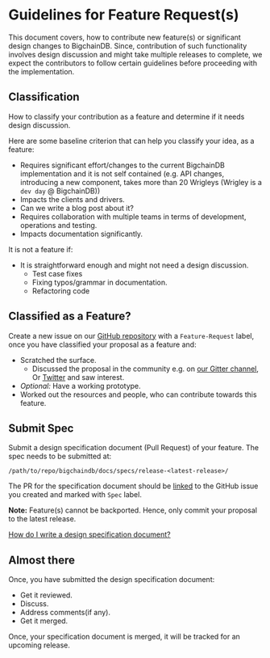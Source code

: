 # Guidelines for Feature Request(s)

This document covers, how to contribute new feature(s) or significant design changes to BigchainDB. Since, contribution
of such functionality involves design discussion and might take multiple releases to complete,
we expect the contributors to follow certain guidelines before proceeding with the implementation.


## Classification
How to classify your contribution as a feature and determine if it needs design discussion. 

Here are some baseline criterion that can help you classify your idea, as a feature:

- Requires significant effort/changes to the current BigchainDB implementation and it is not self
 contained (e.g. API changes,  introducing a new component, takes more than 20 Wrigleys
 (Wrigley is a `dev day` @ BigchainDB))
- Impacts the clients and drivers.
- Can we write a blog post about it?
- Requires collaboration with multiple teams in terms of development, operations and testing.
- Impacts documentation significantly.

It is not a feature if:

- It is straightforward enough and might not need a design discussion.
  - Test case fixes
  - Fixing typos/grammar in documentation.
  - Refactoring code

## Classified as a Feature?
Create a new issue on our [GitHub repository](https://github.com/bigchaindb/bigchaindb/issues/new) with a
`Feature-Request` label, once you have classified your proposal as a feature and:

- Scratched the surface.
  - Discussed the proposal in the community e.g. on [our Gitter channel](https://gitter.im/bigchaindb/bigchaindb),
  Or [Twitter](https://twitter.com/BigchainDB) and saw interest.
- *Optional:* Have a working prototype.
- Worked out the resources and people, who can contribute towards this feature.

## Submit Spec
Submit a design specification document (Pull Request) of your feature. The spec needs to be submitted at:

```text
/path/to/repo/bigchaindb/docs/specs/release-<latest-release>/
``` 

The PR for the specification document should be
[linked](https://help.github.com/articles/autolinked-references-and-urls/) to the GitHub issue you created and
marked with `Spec` label.

**Note:** Feature(s) cannot be backported. Hence, only commit your proposal to the latest release.

[How do I write a design specification document?](examples/example-feature-x-spec.rst)

## Almost there
Once, you have submitted the design specification document:

- Get it reviewed.
- Discuss.
- Address comments(if any).
- Get it merged.

Once, your specification document is merged, it will be tracked for an upcoming release.

